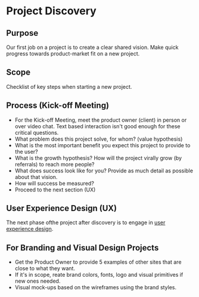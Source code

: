 
# Project Discovery

## Purpose

Our first job on a project is to create a clear shared vision. Make quick progress towards product-market fit on a new project.

## Scope

Checklist of key steps when starting a new project.

## Process (Kick-off Meeting)
  
  * For the Kick-off Meeting, meet the product owner (client) in person or over video chat. Text based interaction isn't good enough for these critical questions.
  * What problem does this project solve, for whom? (value hypothesis)
  * What is the most important benefit you expect this project to provide to the user?
  * What is the growth hypothesis? How will the project virally grow (by referrals) to reach more people?
  * What does success look like for you? Provide as much detail as possible about that vision.
  * How will success be measured?
  * Proceed to the next section (UX)

## User Experience Design (UX)

The next phase ofthe project after discovery is to engage in [user experience design](./USER_EXPERIENCE_DESIGN.md).

## For Branding and Visual Design Projects
  * Get the Product Owner to provide 5 examples of other sites that are close to what they want.
  * If it's in scope, reate brand colors, fonts, logo and visual primitives if new ones needed.
  * Visual mock-ups based on the wireframes using the brand styles.

